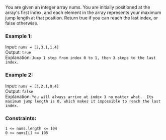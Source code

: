 You are given an integer array nums. You are initially positioned at the array's first index, and each element in the array represents your maximum jump length at that position.
Return true if you can reach the last index, or false otherwise.  

### Example 1:
Input: `nums = [2,3,1,1,4]`  
Output: `true`  
Explanation: `Jump 1 step from index 0 to 1, then 3 steps to the last index.`  


### Example 2:
Input: `nums = [3,2,1,0,4]`  
Output: `false`  
Explanation: `You will always arrive at index 3 no matter what. 
Its maximum jump length is 0, which makes it impossible to reach the last index.`  
 

### Constraints:
`1 <= nums.length <= 104`  
`0 <= nums[i] <= 105`  
